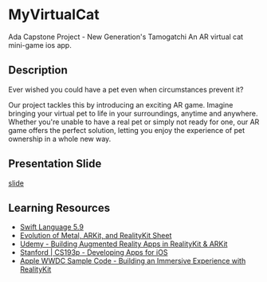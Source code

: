 # MyVirtualCat
Ada Capstone Project - New Generation's Tamogatchi
An AR virtual cat mini-game ios app.

## Description
Ever wished you could have a pet even when circumstances prevent it? 

Our project tackles this by introducing an exciting AR game. Imagine bringing your virtual pet to life in your surroundings, anytime and anywhere. Whether you're unable to have a real pet or simply not ready for one, our AR game offers the perfect solution, letting you enjoy the experience of pet ownership in a whole new way.

## Presentation Slide
[slide](https://www.canva.com/design/DAFr3ukWc1M/f-g3pJVDZKQLb7tBuVTQKQ/view?utm_content=DAFr3ukWc1M&utm_campaign=designshare&utm_medium=link&utm_source=publishsharelink)

## Learning Resources
  - [Swift Language 5.9 ](https://docs.swift.org/swift-book/documentation/the-swift-programming-language)
  - [Evolution of Metal, ARKit, and RealityKit Sheet](https://github.com/ynagatomo/evolution-Metal-ARKit-RealityKit-sheet)
  - [Udemy - Building Augmented Reality Apps in RealityKit & ARKit](https://www.udemy.com/course/building-augmented-reality-apps-in-realitykit-arkit/?utm_source=adwords&utm_medium=udemyads&utm_campaign=iOSDevelopment_v.PROF_la.EN_cc.US_ti.6292&utm_content=deal4584&utm_term=_._ag_82041647644_._ad_532070233830_._kw__._de_c_._dm__._pl__._ti_dsa-774930028289_._li_9033320_._pd__._&matchtype=&gclid=Cj0KCQjwiIOmBhDjARIsAP6YhSXlytl5SavyV_AX3SJe7oOxzieEC9mXwdN1ILjQLgb-zcU8ManqnLkaAtYJEALw_wcB)
  - [Stanford | CS193p - Developing Apps for iOS](https://cs193p.sites.stanford.edu/)
  - [Apple WWDC Sample Code - Building an Immersive Experience with RealityKit](https://developer.apple.com/documentation/realitykit/building_an_immersive_experience_with_realitykit)
